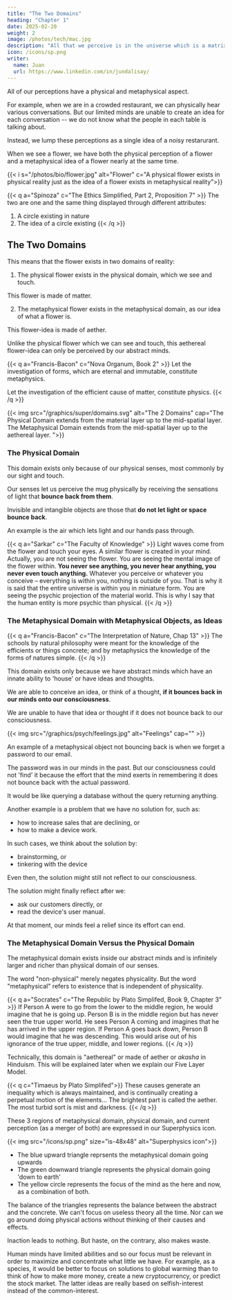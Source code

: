 ```yaml
---
title: "The Two Domains"
heading: "Chapter 1"
date: 2025-02-20
weight: 2
image: /photos/tech/mac.jpg
description: "All that we perceive is in the universe which is a matrix of the ideas of the Creator of existence"
icon: /icons/sp.png
writer:
  name: Juan
  url: https://www.linkedin.com/in/jundalisay/
---
```



All of our perceptions have a physical and metaphysical aspect. 

For example, when we are in a crowded restaurant, we can physically hear various conversations. But our limited minds are unable to create an idea for each conversation -- we do not know what the people in each table is talking about. 

Instead, we lump these perceptions as a single idea of a noisy restarurant. 

When we see a flower, we have both the physical perception of a flower and a metaphysical idea of a flower nearly at the same time. 

{{< i s="/photos/bio/flower.jpg" alt="Flower" c="A physical flower exists in physical reality just as the idea of a flower exists in metaphysical reality">}}


{{< q a="Spinoza" c="The Ethics Simplified, Part 2, Proposition 7" >}}
The two are one and the same thing displayed through different attributes:
1. A circle existing in nature
2. The idea of a circle existing
{{< /q >}}


## The Two Domains

This means that the flower exists in two domains of reality:

1. The physical flower exists in the physical domain, which we see and touch. 

This flower is made of matter.

2. The metaphysical flower exists in the metaphysical domain, as our idea of what a flower is. 

This flower-idea is made of aether.

Unlike the physical flower which we can see and touch, this aethereal flower-idea can only be perceived by our abstract minds.


{{< q a="Francis-Bacon" c="Nova Organum, Book 2" >}}
Let the investigation of forms, which are eternal and immutable, constitute metaphysics. 

Let the investigation of the efficient cause of matter, constitute physics.
{{< /q >}}


{{< img src="/graphics/super/domains.svg" alt="The 2 Domains" cap="The Physical Domain extends from the material layer up to the mid-spatial layer. The Metaphysical Domain extends from the mid-spatial layer up to the aethereal layer. ">}}



### The Physical Domain

This domain exists only because of our physical senses, most commonly by our sight and touch.

Our senses let us perceive the mug physically by receiving the sensations of light that **bounce back from them**. 

Invisible and intangible objects are those that **do not let light or space bounce back**.

An example is the air which lets light and our hands pass through.  

{{< q a="Sarkar" c="The Faculty of Knowledge" >}}
Light waves come from the flower and touch your eyes. A similar flower is created in your mind. Actually, you are not seeing the flower. You are seeing the mental image of the flower within. **You never see anything, you never hear anything, you never even touch anything.** Whatever you perceive or whatever you conceive – everything is within you, nothing is outside of you. That is why it is said that the entire universe is within you in miniature form. You are seeing the psychic projection of the material world. This is why I say that the human entity is more psychic than physical.
{{< /q >}}



### The Metaphysical Domain with Metaphysical Objects, as Ideas

{{< q a="Francis-Bacon" c="The Interpretation of Nature, Chap 13" >}}
The schools by natural philosophy were meant for the knowledge of the efficients or things concrete; and by metaphysics the knowledge of the forms of natures simple.
{{< /q >}}

This domain exists only because we have abstract minds which have an innate ability to 'house' or have ideas and thoughts.



We are able to conceive an idea, or think of a thought, **if it bounces back in our minds onto our consciousness**.

We are unable to have that idea or thought if it does not bounce back to our consciousness.


{{< img src="/graphics/psych/feelings.jpg" alt="Feelings" cap="" >}}

An example of a metaphysical object not bouncing back is when we forget a password to our email. 

The password was in our minds in the past. But our consciousness could not 'find' it because the effort that the mind exerts in remembering it does not bounce back with the actual password. 

It would be like querying a database without the query returning anything.

Another example is a problem that we have no solution for, such as:
- how to increase sales that are declining, or
- how to make a device work. 

In such cases, we think about the solution by:
- brainstorming, or
- tinkering with the device

Even then, the solution might still not reflect to our consciousness. 

The solution might finally reflect after we:
- ask our customers directly, or
- read the device's user manual. 

At that moment, our minds feel a relief since its effort can end. 



### The Metaphysical Domain Versus the Physical Domain

The metaphysical domain exists inside our abstract minds and is infinitely larger and richer than physical domain of our senses. 

The word "non-physical" merely negates physicality. But the word "metaphysical" refers to existence that is independent of physicality.

{{< q a="Socrates" c="The Republic by Plato Simplifed, Book 9, Chapter 3" >}}
If Person A were to go from the lower to the middle region, he would imagine that he is going up. Person B is in the middle region but has never seen the true upper world. He sees Person A coming and imagines that he has arrived in the upper region. 
If Person A goes back down, Person B would imagine that he was descending. This would arise out of his ignorance of the true upper, middle, and lower regions.
{{< /q >}}


Technically, this domain is "aethereal" or made of aether or *akasha* in Hinduism. This will be explained later when we explain our Five Layer Model. 


{{< q c="Timaeus by Plato Simplifed">}}
These causes generate an inequality which is always maintained, and is continually creating a perpetual motion of the elements... The brightest part is called the aether. The most turbid sort is mist and darkness.
{{< /q >}}



These 3 regions of metaphysical domain, physical domain, and current perception (as a merger of both) are expressed in our Superphysics icon.

{{< img src="/icons/sp.png" size="is-48x48" alt="Superphysics icon">}}

- The blue upward triangle reprsents the metaphysical domain going upwards
- The green downward triangle represents the physical domain going 'down to earth'
- The yellow circle represents the focus of the mind as the here and now, as a combination of both. 

The balance of the triangles represents the balance between the abstract and the concrete. We can't focus on useless theory all the time. Nor can we go around doing physical actions without thinking of their causes and effects. 

Inaction leads to nothing. But haste, on the contrary, also makes waste. 

Human minds have limited abilities and so our focus must be relevant in order to maximize and concentrate what little we have. For example, as a species, it would be better to focus on solutions to global warming than to think of how to make more money, create a new cryptocurrency, or predict the stock market. The latter ideas are really based on selfish-interest instead of the common-interest.

<!-- The next chapter will explain the nature of ideas, which are the main objects in the metaphysical domain.  -->
